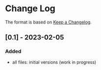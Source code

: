 # Change Log

The format is based on [Keep a Changelog](http://keepachangelog.com/).

## [0.1] - 2023-02-05
### Added
- all files: initial versions (work in progress)
